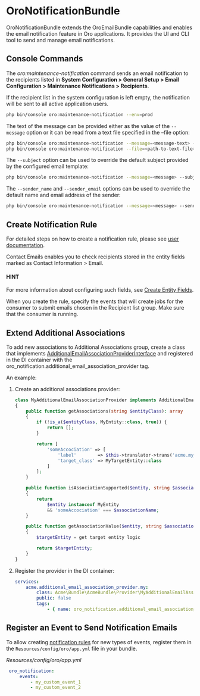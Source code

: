 <a id="bundle-docs-platform-notification-bundle"></a>

# OroNotificationBundle

OroNotificationBundle extends the OroEmailBundle capabilities and enables the email notification feature in Oro applications. It provides the UI and CLI tool to send and manage email notifications.

## Console Commands

The *oro:maintenance-notification* command sends an email notification to the recipients listed in **System Configuration > General Setup > Email Configuration > Maintenance Notifications > Recipients**.

If the recipient list in the system configuration is left empty, the notification will be sent to all active application users.

```bash
php bin/console oro:maintenance-notification --env=prod
```

The text of the message can be provided either as the value of the `--message` option or it can be read from a text file specified in the –file option:

```bash
php bin/console oro:maintenance-notification --message=<message-text> --env=prod
php bin/console oro:maintenance-notification --file=<path-to-text-file> --env=prod
```

The `--subject` option can be used to override the default subject provided by the configured email template:

```bash
php bin/console oro:maintenance-notification --message=<message> --subject=<subject> --env=prod
```

The `--sender_name` and `--sender_email` options can be used to override the default name and email address of the sender:

```bash
php bin/console oro:maintenance-notification --message=<message> --sender_name=<name> --sender_email=<email> --env=prod
```

## Create Notification Rule

For detailed steps on how to create a notification rule, please see [user documentation](../../../user/back-office/system/emails/notification-rules.md#system-notification-rules).

Contact Emails enables you to check recipients stored in the entity fields marked as Contact Information > Email.

#### HINT
For more information about configuring such fields, see [Create Entity Fields](../../../user/back-office/system/entities/entity-fields/index.md#doc-entity-fields-create).

When you create the rule, specify the events that will create jobs for the consumer to submit emails chosen in the Recipient list group.
Make sure that the consumer is running.

## Extend Additional Associations

To add new associations to Additional Associations group, create a class that implements <a href="https://github.com/oroinc/platform/blob/4.2/src/Oro/Bundle/NotificationBundle/Provider/AdditionalEmailAssociationProviderInterface.php" target="_blank">AdditionalEmailAssociationProviderInterface</a> and registered in the DI container with the oro_notification.additional_email_association_provider tag.

An example:

1. Create an additional associations provider:
   ```php
   class MyAdditionalEmailAssociationProvider implements AdditionalEmailAssociationProviderInterface
   {
       public function getAssociations(string $entityClass): array
       {
           if (!is_a($entityClass, MyEntity::class, true)) {
               return [];
           }

           return [
               'someAccociation' => [
                   'label'        => $this->translator->trans('acme.my_entity.some_accociation'),
                   'target_class' => MyTargetEntity::class
               ]
           ];
       }

       public function isAssociationSupported($entity, string $associationName): bool
       {
           return
               $entity instanceof MyEntity
               && 'someAccociation' === $associationName;
       }

       public function getAssociationValue($entity, string $associationName)
       {
           $targetEntity = get target entity logic

           return $targetEntity;
       }
   }
   ```
2. Register the provider in the DI container:
   ```yaml
   services:
       acme.additional_email_association_provider.my:
           class: Acme\Bundle\AcmeBundle\Provider\MyAdditionalEmailAssociationProvider
           public: false
           tags:
               - { name: oro_notification.additional_email_association_provider }
   ```

<a id="notification-bundle-event"></a>

## Register an Event to Send Notification Emails

To allow creating [notification rules](../../../user/back-office/system/emails/notification-rules.md#system-notification-rules) for new types of events, register them in the `Resources/config/oro/app.yml` file in your bundle.

*Resources/config/oro/app.yml*
```yaml
 oro_notification:
     events:
         - my_custom_event_1
         - my_custom_event_2
```

<!-- Frontend -->
